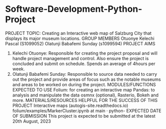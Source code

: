 # Software-Development-Python-Project
PROJECT TOPIC: Creating an Interactive web map of Salzburg City that displays its major museum locations.
GROUP MEMBERS
Otuonye Kelechi Pascal (S1099052)
Olatunji Babafemi Sunday (s1099594)
PROJECT AIMS
1. Kelechi Otuonye: Responsible for creating the project proposal and will handle project management and control. Also ensure the project is concluded and submit on schedule. Spends an average of 4hours per week.
2. Olatunji Babafemi Sunday: Responsible to source data needed to carry out the project and provide areas of focus such as the notable museums and areas to be worked on during the project.
MODULES/FUNCTIONS EXPECTED TO USE
Folium: for creating an interactive map
Pandas: to analysis and manipulate the data
osmnx (optional), Rasterio, Bokeh and more.
   MATERIALS/RESOURCES HELPFUL FOR THE SUCCESS OF THIS PROJECT
   Interactive maps (autogis-site.readthedocs.io)
   folium/examples/MarkerCluster.ipynb at main · python-
   EXPECTED DATE OF SUBMISSION
   This project is expected to be submitted at the latest 20th August, 2023
   
